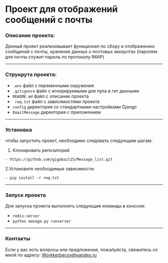# Проект для отображений сообщений с почты
### Описание проекта:
Данный проект реализовывает функционал по сбору и отображению сообщений с почты, хранение данных о почтовых аккаунтах
(паролем для почты служит пароль по протоколу IMAP)
***
### Струкрута проекта:
- `.env` файл с переменными окружения
- `.gitignore` файл с игнорируемыми для пула в гит данными
- `README.md` файл с описание проекта
- ` req.txt` файл с зависимостями проекта
- `config` директория со стандартными настройками Django
- `EmailMessage` директория с приложением

***
### Установка
чтобы запустить проект, необходимо следовать следующим шагам:
1. Клонировать репозиторий
~~~
- https://github.com/gigabait15/Message_list.git
~~~
2.Установите необходимые зависимости:
~~~
- pip install -r req.txt
~~~
***
### Запуск проекта
Для запуска проекта выполнить следующие команды в консоли:
- `redis-server`
- `python manage.py runserver`

***
### Контакты
Если у вас есть вопросы или предложения, пожалуйста, свяжитесь со мной по адресу: Workkerbecov@yandex.ru
